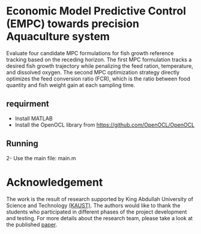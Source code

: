# Economic Model Predictive Control (EMPC) towards precision Aquaculture system
Evaluate four candidate MPC formulations for fish growth reference tracking based on the receding horizon. The first MPC formulation tracks a desired fish growth trajectory while penalizing the feed ration, temperature, and dissolved oxygen. The second MPC optimization strategy directly optimizes the feed conversion ratio (FCR), which is the ratio between food quantity and fish weight gain at each sampling time.

## requirment
- Install MATLAB 
- Install the OpenOCL library from https://github.com/OpenOCL/OpenOCL

## Running
2- Use the main file: main.m

# Acknowledgement
The work is the result of research supported by King Abdullah University of Science and Technology [(KAUST)](https://www.kaust.edu.sa/en/). The authors would like to thank the students who participated in different phases of the project development and testing. For more details about the research team, please take a look at the published [paper](https://www.sciencedirect.com/science/article/pii/S0959152421001244).

